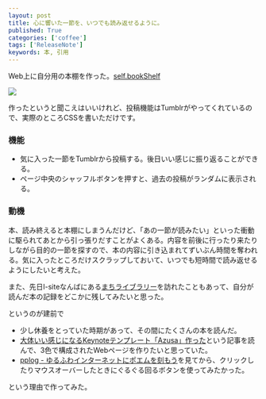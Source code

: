 ```yaml
---
layout: post
title: 心に響いた一節を、いつでも読み返せるように。
published: True
categories: ['coffee']
tags: ['ReleaseNote']
keywords: 本, 引用
---
```


Web上に自分用の本棚を作った。[self.bookShelf](http://book-mrk1869.tumblr.com)

<img src="https://dl.dropboxusercontent.com/u/12208857/img/book_shelf.png" class="image-on-frame-medium">

作ったというと聞こえはいいけれど、投稿機能はTumblrがやってくれているので、実際のところCSSを書いただけです。

### 機能

* 気に入った一節をTumblrから投稿する。後日いい感じに振り返ることができる。
* ページ中央のシャッフルボタンを押すと、過去の投稿がランダムに表示される。

### 動機

本、読み終えると本棚にしまうんだけど、「あの一節が読みたい」といった衝動に駆られてあとから引っ張りだすことがよくある。内容を前後に行ったり来たりしながら目的の一節を探すので、本の内容に引き込まれてずいぶん時間を奪われる。気に入ったところだけスクラップしておいて、いつでも短時間で読み返せるようにしたいと考えた。

また、先日I-siteなんばにある[まちライブラリー](http://opu.is-library.jp/)を訪れたこともあって、自分が読んだ本の記録をどこかに残してみたいと思った。

というのが建前で

* 少し休養をとっていた時期があって、その間にたくさんの本を読んだ。
* [大体いい感じになるKeynoteテンプレート「Azusa」作った](http://memo.sanographix.net/post/82160791768)という記事を読んで、3色で構成されたWebページを作りたいと思っていた。
* [pplog - ゆるふわインターネットにポエムを刻もう](http://pplog.net)を見てから、クリックしたりマウスオーバーしたときにぐるぐる回るボタンを使ってみたかった。

という理由で作ってみた。
